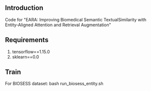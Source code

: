 ## Introduction
Code for "EARA: Improving Biomedical Semantic TextualSimilarity with Entity-Aligned Attention and Retrieval Augmentation"

## Requirements
1. tensorflow==1.15.0
2. sklearn==0.0

## Train
For BIOSESS dataset:
bash run_biosess_entity.sh